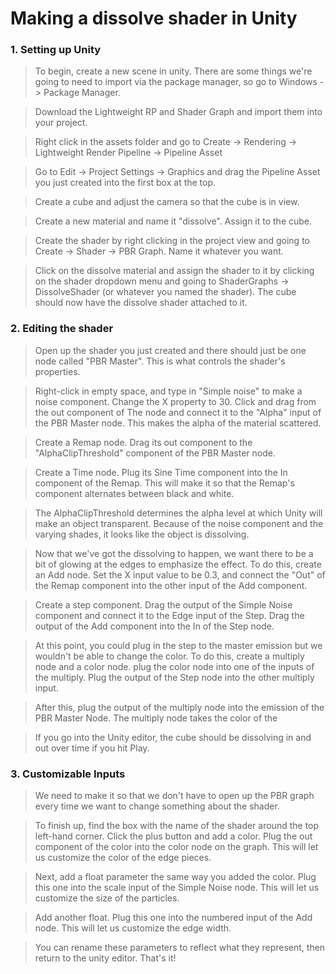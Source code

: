 # Making a dissolve shader in Unity
### 1. Setting up Unity
> To begin, create a new scene in unity. There are some things we're going to need to import via the package manager, so go to Windows -> Package Manager.

> Download the Lightweight RP and Shader Graph and import them into your project.

> Right click in the assets folder and go to Create -> Rendering -> Lightweight Render Pipeline -> Pipeline Asset

> Go to Edit -> Project Settings -> Graphics and drag the Pipeline Asset you just created into the first box at the top.

> Create a cube and adjust the camera so that the cube is in view.

> Create a new material and name it "dissolve". Assign it to the cube.

> Create the shader by right clicking in the project view and going to Create -> Shader -> PBR Graph. Name it whatever you want.

> Click on the dissolve material and assign the shader to it by clicking on the shader dropdown menu and going to ShaderGraphs -> DissolveShader (or whatever you named the shader).
> The cube should now have the dissolve shader attached to it.

### 2. Editing the shader
> Open up the shader you just created and there should just be one node called "PBR Master". This is what controls the shader's properties.

> Right-click in empty space, and type in "Simple noise" to make a noise component. Change the X property to 30. Click and drag from the out component of
> The node and connect it to the "Alpha" input of the PBR Master node. This makes the alpha of the material scattered.

> Create a Remap node. Drag its out component to the "AlphaClipThreshold" component of the PBR Master node.

> Create a Time node. Plug its Sine Time component into the In component of the Remap. This will make it so that the Remap's component alternates between black and white.

> The AlphaClipThreshold determines the alpha level at which Unity will make an object transparent. Because of the noise component and the varying shades, it looks like the object is dissolving.

> Now that we've got the dissolving to happen, we want there to be a bit of glowing at the edges to emphasize the effect.
> To do this, create an Add node. Set the X input value to be 0.3, and connect the "Out" of the Remap component into the other input of the Add component.

> Create a step component. Drag the output of the Simple Noise component and connect it to the Edge input of the Step. Drag the output of the Add component into the In of the Step node.

> At this point, you could plug in the step to the master emission but we wouldn't be able to change the color. To do this, create a multiply node and a color node.
> plug the color node into one of the inputs of the multiply. Plug the output of the Step node into the other multiply input. 

> After this, plug the output of the multiply node into the emission of the PBR Master Node. The multiply node takes the color of the 

> If you go into the Unity editor, the cube should be dissolving in and out over time if you hit Play.

### 3. Customizable Inputs
> We need to make it so that we don't have to open up the PBR graph every time we want to change something about the shader.

> To finish up, find the box with the name of the shader around the top left-hand corner. Click the plus button and add a color. Plug the out component of the color into the color node on the graph. This will let us customize the color of the edge pieces.

> Next, add a float parameter the same way you added the color. Plug this one into the scale input of the Simple Noise node. This will let us customize the size of the particles.

> Add another float. Plug this one into the numbered input of the Add node. This will let us customize the edge width.

> You can rename these parameters to reflect what they represent, then return to the unity editor. That's it!

